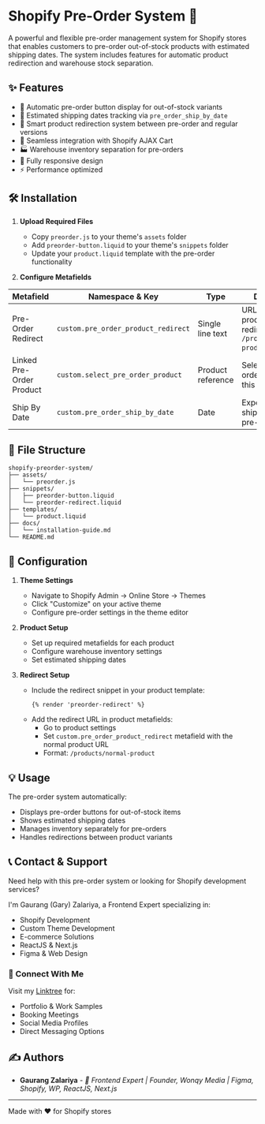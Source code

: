# Shopify Pre-Order System 🚀

A powerful and flexible pre-order management system for Shopify stores that enables customers to pre-order out-of-stock products with estimated shipping dates. The system includes features for automatic product redirection and warehouse stock separation.

## ✨ Features

- 🔄 Automatic pre-order button display for out-of-stock variants
- 📅 Estimated shipping dates tracking via `pre_order_ship_by_date`
- 🔀 Smart product redirection system between pre-order and regular versions
- 🛒 Seamless integration with Shopify AJAX Cart
- 🏭 Warehouse inventory separation for pre-orders
- 📱 Fully responsive design
- ⚡ Performance optimized

## 🛠️ Installation

1. **Upload Required Files**
   - Copy `preorder.js` to your theme's `assets` folder
   - Add `preorder-button.liquid` to your theme's `snippets` folder
   - Update your `product.liquid` template with the pre-order functionality

2. **Configure Metafields**

| Metafield | Namespace & Key | Type | Description |
|-----------|----------------|------|-------------|
| Pre-Order Redirect | `custom.pre_order_product_redirect` | Single line text | URL of the normal product for redirection (e.g., `/products/normal-product`) |
| Linked Pre-Order Product | `custom.select_pre_order_product` | Product reference | Select the pre-order version of this product |
| Ship By Date | `custom.pre_order_ship_by_date` | Date | Expected shipping date for pre-order items |

## 📁 File Structure

```
shopify-preorder-system/
├── assets/
│   └── preorder.js
├── snippets/
│   ├── preorder-button.liquid
│   └── preorder-redirect.liquid
├── templates/
│   └── product.liquid
├── docs/
│   └── installation-guide.md
└── README.md
```

## 🔧 Configuration

1. **Theme Settings**
   - Navigate to Shopify Admin → Online Store → Themes
   - Click "Customize" on your active theme
   - Configure pre-order settings in the theme editor

2. **Product Setup**
   - Set up required metafields for each product
   - Configure warehouse inventory settings
   - Set estimated shipping dates

3. **Redirect Setup**
   - Include the redirect snippet in your product template:
     ```liquid
     {% render 'preorder-redirect' %}
     ```
   - Add the redirect URL in product metafields:
     - Go to product settings
     - Set `custom.pre_order_product_redirect` metafield with the normal product URL
     - Format: `/products/normal-product`

## 💡 Usage

The pre-order system automatically:
- Displays pre-order buttons for out-of-stock items
- Shows estimated shipping dates
- Manages inventory separately for pre-orders
- Handles redirections between product variants

## 📞 Contact & Support

Need help with this pre-order system or looking for Shopify development services?

I'm Gaurang (Gary) Zalariya, a Frontend Expert specializing in:
- Shopify Development
- Custom Theme Development
- E-commerce Solutions
- ReactJS & Next.js
- Figma & Web Design

### 🔗 Connect With Me
Visit my <a href="https://linktr.ee/gaurangzalariya" target="_blank">Linktree</a> for:
- Portfolio & Work Samples
- Booking Meetings
- Social Media Profiles
- Direct Messaging Options

## ✍️ Authors

- **Gaurang Zalariya** - *🚀 Frontend Expert | Founder, Wonqy Media | Figma, Shopify, WP, ReactJS, Next.js*

---

Made with ❤️ for Shopify stores